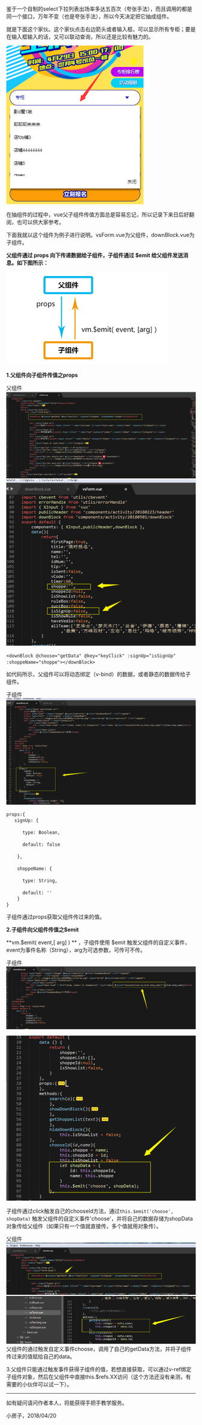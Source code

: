 鉴于一个自制的select下拉列表出场率多达五百次（夸张手法），而且调用的都是同一个接口，万年不变（也是夸张手法），所以今天决定把它抽成组件。

就是下面这个家伙。这个家伙点击右边箭头或者输入框，可以显示所有专柜；要是在输入框输入的话，又可以联动查询，所以还是比较有魅力的。

![](/assets/form.png)

在抽组件的过程中，vue父子组件传值方面总是容易忘记，所以记录下来日后好翻阅，也可以供大家参考。

下面我就以这个组件为例子进行说明。vsForm.vue为父组件，downBlock.vue为子组件。

**父组件通过 props 向下传递数据给子组件，子组件通过 $emit 给父组件发送消息。如下图所示：**

![](/assets/mind.png)

**1.父组件向子组件传值之props**

父组件![](/assets/parent.png)![](/assets/parent2.png)

`<downBlock @choose="getData" @key="keyClick" :signUp="isSignUp" :shoppeName="shoppe"></downBlock>`

如代码所示，父组件可以将动态绑定（v-bind）的数据，或者静态的数据传给子组件。



子组件![](/assets/child.png)

```
props:{
   signUp: { 

      type: Boolean,

      default: false

    },

    shoppeName: {

      type: String,

      default: ''
    }
}
```

子组件通过props获取父组件传过来的值。





**2.子组件向父组件传值之$emit**

**vm.$emit\( event,\[ arg\] \) ** ，子组件使用 $emit 触发父组件的自定义事件，event为事件名称（String），arg为可选参数，可传可不传。

子组件![](/assets/child3.png)

![](/assets/child4.png)

子组件通过click触发自己的chooseId方法，通过`this.$emit('choose', shopData)` 触发父组件的自定义事件'choose'，并将自己的数据存储为shopData对象传给父组件（如果只有一个值就直接传，多个值就用对象传）。



父组件![](/assets/parent3.png)![](/assets/parent4.png)父组件的通过触发自定义事件choose，调用了自己的getData方法，并将子组件传过来的值赋给自己的data。



3.父组件只能通过触发事件获得子组件的值，若想直接获取，可以通过v-ref绑定子组件对象，然后在父组件中直接this.$refs.XX访问（这个方法还没有亲测，有需要的小伙伴可以试一下）。



---

如有疑问请问作者本人，将能获得手把手教学服务。

小房子，2018/04/20

